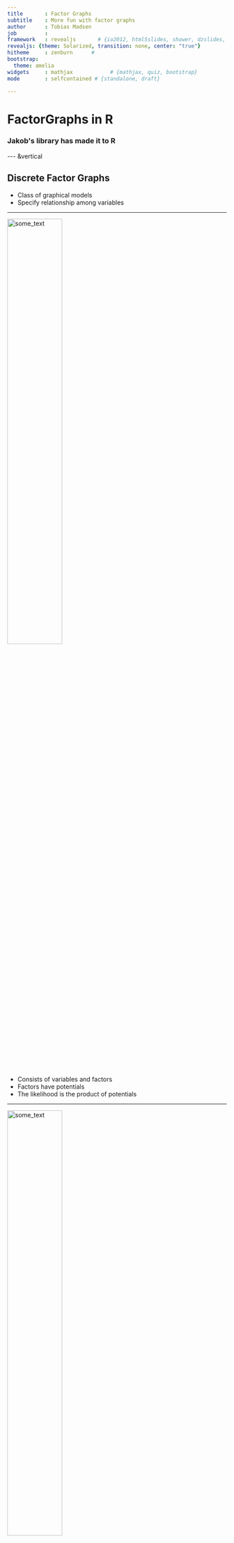 ```yaml
---
title       : Factor Graphs
subtitle    : More fun with factor graphs
author      : Tobias Madsen
job         : 
framework   : revealjs       # {io2012, html5slides, shower, dzslides, ...}
revealjs: {theme: Solarized, transition: none, center: "true"}
hitheme     : zenburn      # 
bootstrap:
  theme: amelia
widgets     : mathjax            # {mathjax, quiz, bootstrap}
mode        : selfcontained # {standalone, draft}

---
```


<script src="http://ajax.googleapis.com/ajax/libs/jquery/1.9.1/jquery.min.js"></script>



# FactorGraphs in R
### Jakob's library has made it to R

--- &vertical

## Discrete Factor Graphs

- Class of graphical models
- Specify relationship among variables

***

<img src="../fig/mixture_fac.svg"  alt="some_text" width='50%' margin='100px 15% 0% 15%' style="background:none; border:none; box-shadow:none;">

- Consists of variables and factors
- Factors have potentials
- The likelihood is the product of potentials

***

<img src="../fig/mixture_fac.svg"  alt="some_text" width='50%' margin='100px 15% 0% 15%' style="background:none; border:none; box-shadow:none;">

$$
p(x) = f_a(x_1)f_b(x_2)
$$

--- &vertical

## Known models
* Cast known models into DFGs

***

Hidden Markov Model

<img src="../fig/hmm.svg"  alt="some_text" width='50%' margin='100px 15% 0% 15%' style="background:none; border:none; box-shadow:none;">

***

Phylogenetic Models

<img src="../fig/phylo.svg"  alt="some_text" width='50%' margin='100px 15% 0% 15%' style="background:none; border:none; box-shadow:none;">


--- &vertical

## Local Examples
- Michals normal/cancer model
- SCFG
- Augmented motifs
- Malene, Johanna et al

***

# Micha&#322;
<img src="../fig/michal.png"  alt="some_text" width='50%' margin='100px 15% 0% 15%'>

***

# Sudhakar
<img src="../fig/sudhakar.png"  alt="some_text" width='50%' margin='100px 15% 0% 15%'>

***

# Myself
<img src="../fig/cons.svg" alt="some_text" width='50%' margin='100px 15% 0% 15%'>

***

# Myself

<img src="../fig/pwm.png"  alt="some_text" width='50%' margin='100px 15% 0% 15%'>

--- &vertical

## R Interface
### NB! Very imature

***

## Specifying factor graph


```r
library(PGMscore)
varDim <- rep(4,6)
facPot <- c(list(matrix(0.25,1,4)),
            list(matrix(0.25,4,4)),
            list(matrix(0.25,4,4)),
            list(matrix(0.25,4,4)),
            list(matrix(0.25,4,4)),
            list(matrix(0.25,4,4)))
facNbs <- c(list(c(1L)),
            list(c(1L,2L)),
            list(c(1L,3L)),
            list(c(3L,4L)),
            list(c(3L,5L)),
            list(c(5L,6L)) )
facNames = c("Prior",rep("Int",5))
varNames = c("Foo","Bar","Baz","Do","Re","Mi")
mydfg <- dfg(varDim, facPot, facNbs, varNames, facNames)
```

***

## Plotting


```r
plot(mydfg)
```

![plot of chunk unnamed-chunk-3](assets/fig/unnamed-chunk-3-1.png) 

---

## Most Probable State


```r
varDim <- rep(4,4)
facPot <- c(list(matrix(c(0.05,0.05,0.20,0.70),1,4)),
            list(matrix(c(0.05,0.05,0.70,0.20),1,4)),
            list(matrix(c(0.70,0.20,0.05,0.05),1,4)),
            list(matrix(c(0.05,0.70,0.20,0.05),1,4)))
facNbs <- c(list(c(1L)),
            list(c(2L)),
            list(c(3L)),
            list(c(4L)))

mydfg2 <- dfg(varDim, facPot, facNbs)
mydfg2$dfgmodule$maxProbState(list(),c(0,0,1,0), c(F,F,T,F))+1
```

```
## [1] 4 3 2 2
```

---

## Factor Expectation Counts

```r
varDim <- rep(2L, 2)
facPot <- c(list(matrix(c(0.5, 0.5),1,2)),
            list(matrix(c(0.75,0.25,0.25,0.75),2,2)))
facNbs <- c(list(c(1L)),
            list(c(1L,2L)) )

mydfg3 <- dfg(varDim, facPot, facNbs)

mydfg3$dfgmodule$facExpCounts(list(), matrix(c(NA,1,
                                              0,1,
                                              1,NA), 3, 2) )
```

```
## [[1]]
##      [,1] [,2]
## [1,] 1.25 1.75
## 
## [[2]]
##      [,1] [,2]
## [1,] 0.75 0.50
## [2,] 0.00 1.75
```

--- &vertical

## Comparing two models
Use bayes factor, the ratio between likelihoods
$$
K = \frac{P(X|M_2)}{P(X|M_1)}
$$

***

## Tail Approximations

Same as comparing loglikelihood-ratio 

$$
S(x) = \log \frac{\prod_{\mathcal{A}}f_a^\prime(x_a)}{\prod_{\mathcal{A}}f_a(x_a)} = \sum_{\mathcal{A}} \left[\log f_a^\prime(x_a) - \log f_a(x_a)\right]
$$

***

## Finding p-value
Assess the FDR given a score treshold
 
> - naive sampling
> - importance sampling
> - saddlepoint approximation

--- &vertical

## Naive Sampling

***


```r
varDim <- rep(4,6)
facPot <- c(list(matrix(0.25,1,4)),
            list(matrix(0.25,4,4)),
            list(matrix(0.25,4,4)),
            list(matrix(0.25,4,4)),
            list(matrix(0.25,4,4)),
            list(matrix(0.25,4,4)))
facNbs <- c(list(c(1L)),
            list(c(1L,2L)),
            list(c(1L,3L)),
            list(c(3L,4L)),
            list(c(3L,5L)),
            list(c(5L,6L)) )
mydfg <- dfg(varDim, facPot, facNbs)
```

***


```r
plot(mydfg)
```

![plot of chunk unnamed-chunk-7](assets/fig/unnamed-chunk-7-1.png) 

***


```r
rndDist <- function(row,col){
  x <- rexp(row*col,1/(c(1:row)+2))
  mat <- matrix(x, row, col, byrow = T)
  mat/rowSums(mat)
}
set.seed(1)
facPotFg <- c(list(rndDist(1,4)),
              list(rndDist(4,4)),
              list(rndDist(4,4)),
              list(rndDist(4,4)),
              list(rndDist(4,4)),
              list(rndDist(4,4)))
```

***


```r
x <- seq(-3,4,0.01)
dfnaive <- tailIS(x, n=1000, alpha=0, dfg=mydfg, facPotFg=facPotFg)
```

***

![plot of chunk unnamed-chunk-10](assets/fig/unnamed-chunk-10-1.png) 

***

## Naive sampling

Naive sampling s**cks at estimating tail probabilities because

.fragment <b>Rare events are rare</b>

--- &vertical

## Importance sampling

- Sample from another distribution
- Reweight samples

***




```r
#True value
pnorm(4, 0, 1, lower.tail = F)
```

```
## [1] 3.16712418331e-05
```

```r
#Naive Sampling
naive <- rnorm(100000, 0,1) > 4
mean(naive)
```

```
## [1] 1e-05
```

```r
#Importance Sampling
is    <- rnorm(100000, 5, 1)
is    <- (dnorm(is, 0, 1)/dnorm(is, 5, 1))*(is>4)
mean(is)
```

```
## [1] 3.15910435059e-05
```

***

## Importance Sampling Distributions

Use a class of distributions parameterized by $\alpha$

$$
P^{IS}(X) = P_{M_1}(X)^{(1-\alpha)}P_{M_2}(X)^{\alpha}
$$

***


```r
x <- seq(-3,4,0.01)
dfis <- tailIS(x, n=1000, alpha=1.5, dfg=mydfg, facPotFg=facPotFg)
```

***

![plot of chunk unnamed-chunk-14](assets/fig/unnamed-chunk-14-1.png) 

--- &vertical

## Saddlepoint approximation

***

### Moment generating function

$$
P(S > s) = 
$$

***


```r
x <- seq(-3,4,0.01)
dfsaddle <- tailSaddle(x, mydfg, facPotFg)
```

***

![plot of chunk unnamed-chunk-16](assets/fig/unnamed-chunk-16-1.png) 

---

## Acknowledgements
<img src="../fig/finish.jpg"  alt="some_text" width='50%' margin='100px 15% 0% 15%' style="background:none; border:none; box-shadow:none;">
### Jakob Skou
### Jens Ledet
### Asger Hobolth

